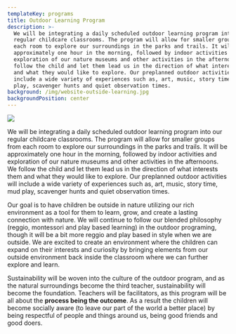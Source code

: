 ```yaml
---
templateKey: programs
title: Outdoor Learning Program
description: >-
  We will be integrating a daily scheduled outdoor learning program into our
  regular childcare classrooms. The program will allow for smaller groups from
  each room to explore our surroundings in the parks and trails. It will be
  approximately one hour in the morning, followed by indoor activities and
  exploration of our nature museums and other activities in the afternoons. We
  follow the child and let them lead us in the direction of what interests them
  and what they would like to explore. Our preplanned outdoor activities will
  include a wide variety of experiences such as, art, music, story time, mud
  play, scavenger hunts and quiet observation times.  
background: /img/website-outside-learning.jpg
backgroundPosition: center
---
```

![](/img/1232323.jpg)

We will be integrating a daily scheduled outdoor learning program into our regular childcare classrooms. The program will allow for smaller groups from each room to explore our surroundings in the parks and trails. It will be approximately one hour in the morning, followed by indoor activities and exploration of our nature museums and other activities in the afternoons. We follow the child and let them lead us in the direction of what interests them and what they would like to explore. Our preplanned outdoor activities will include a wide variety of experiences such as, art, music, story time, mud play, scavenger hunts and quiet observation times.

Our goal is to have children be outside in nature utilizing our rich environment as a tool for them to learn, grow, and create a lasting connection with nature. We will continue to follow our blended philosophy (reggio, montessori and play based learning) in the outdoor programing, though it will be a bit more reggio and play based in style when we are outside. We are excited to create an environment where the children can expand on their interests and curiosity by bringing elements from our outside environment back inside the classroom where we can further explore and learn.

Sustainability will be woven into the culture of the outdoor program, and as the natural surroundings become the third teacher, sustainability will become the foundation. Teachers will be facilitators, as this program will be all about the **process being the outcome**. As a result the children will become socially aware (to leave our part of the world a better place) by being respectful of people and things around us, being good friends and good doers.
